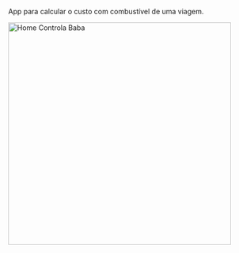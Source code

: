 App para calcular o custo com combustível de uma viagem.

<img 
    src="https://github.com/neijrdev/app_controla_baba/blob/main/assets/home.png?raw=true"
    height="450px" width="auto" alt="Home Controla Baba" >
